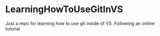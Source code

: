 # LearningHowToUseGitInVS
Just a repo for learning how to use git inside of VS. Following an online tutorial
